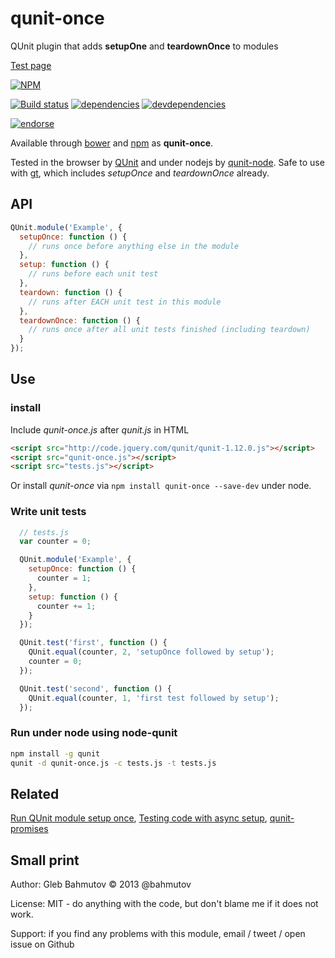 # qunit-once

QUnit plugin that adds **setupOne** and **teardownOnce** to modules

[Test page](http://glebbahmutov.com/qunit-once/)

[![NPM][qunit-once-icon]][qunit-once-url]

[![Build status][qunit-once-ci-image]][qunit-once-ci-url]
[![dependencies][qunit-once-dependencies-image]][qunit-once-dependencies-url]
[![devdependencies][qunit-once-devdependencies-image]][qunit-once-devdependencies-url]

[![endorse][endorse-image]][endorse-url]

Available through [bower](http://sindresorhus.com/bower-components/) and
[npm](https://npmjs.org/package/qunit-once) as **qunit-once**.

Tested in the browser by [QUnit](http://qunitjs.com/) and
under nodejs by [qunit-node](https://github.com/kof/node-qunit).
Safe to use with [gt](https://github.com/bahmutov/gt),
which includes *setupOnce* and *teardownOnce* already.

## API

```javascript
QUnit.module('Example', {
  setupOnce: function () {
    // runs once before anything else in the module
  },
  setup: function () {
    // runs before each unit test
  },
  teardown: function () {
    // runs after EACH unit test in this module
  },
  teardownOnce: function () {
    // runs once after all unit tests finished (including teardown)
  }
});
```

## Use

### install

Include *qunit-once.js* after *qunit.js* in HTML

```html
<script src="http://code.jquery.com/qunit/qunit-1.12.0.js"></script>
<script src="qunit-once.js"></script>
<script src="tests.js"></script>
```

Or install *qunit-once* via `npm install qunit-once --save-dev` under node.

### Write unit tests

```javascript
  // tests.js
  var counter = 0;

  QUnit.module('Example', {
    setupOnce: function () {
      counter = 1;
    },
    setup: function () {
      counter += 1;
    }
  });

  QUnit.test('first', function () {
    QUnit.equal(counter, 2, 'setupOnce followed by setup');
    counter = 0;
  });

  QUnit.test('second', function () {
    QUnit.equal(counter, 1, 'first test followed by setup');
  });
```

### Run under node using node-qunit

```sh
npm install -g qunit
qunit -d qunit-once.js -c tests.js -t tests.js
```

## Related

[Run QUnit module setup once](http://bahmutov.calepin.co/run-qunit-module-setup-once.html),
[Testing code with async setup](http://bahmutov.calepin.co/testing-module-with-async-setup-code.html),
[qunit-promises](https://github.com/bahmutov/qunit-promises)

## Small print

Author: Gleb Bahmutov &copy; 2013 @bahmutov

License: MIT - do anything with the code, but don't blame me if it does not work.

Support: if you find any problems with this module, email / tweet / open issue on Github

[qunit-once-icon]: https://nodei.co/npm/qunit-once.png?downloads=true
[qunit-once-url]: https://npmjs.org/package/qunit-once
[qunit-once-ci-image]: https://travis-ci.org/bahmutov/qunit-once.png?branch=master
[qunit-once-ci-url]: https://travis-ci.org/bahmutov/qunit-once
[qunit-once-dependencies-image]: https://david-dm.org/bahmutov/qunit-once.png
[qunit-once-dependencies-url]: https://david-dm.org/bahmutov/qunit-once
[qunit-once-devdependencies-image]: https://david-dm.org/bahmutov/qunit-once/dev-status.png
[qunit-once-devdependencies-url]: https://david-dm.org/bahmutov/qunit-once#info=devDependencies
[endorse-image]: https://api.coderwall.com/bahmutov/endorsecount.png
[endorse-url]: https://coderwall.com/bahmutov
